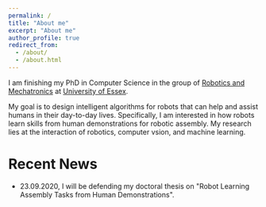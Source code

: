 ```yaml
---
permalink: /
title: "About me"
excerpt: "About me"
author_profile: true
redirect_from: 
  - /about/
  - /about.html
---
```


I am finishing my PhD in Computer Science in the group of <a href="https://www.essex.ac.uk/departments/computer-science-and-electronic-engineering/research/robotics-and-mechatronics">Robotics and Mechatronics</a> at <a href="https://www.essex.ac.uk/">University of Essex</a>. 

My goal is to design intelligent algorithms for robots that can help and assist humans in their day-to-day lives. Specifically, I am interested in how robots learn skills from human demonstrations for robotic assembly. My research lies at the interaction of robotics, computer vsion, and machine learning.




Recent News
======
* 23.09.2020, I will be defending my doctoral thesis on "Robot Learning Assembly Tasks from Human Demonstrations". 
